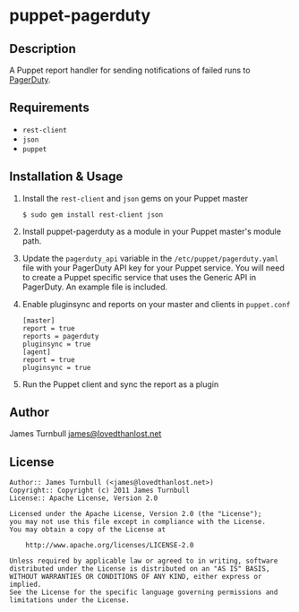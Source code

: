 puppet-pagerduty
================

Description
-----------

A Puppet report handler for sending notifications of failed runs to
[PagerDuty](http://www.pagerduty.com).

Requirements
------------

* `rest-client`
* `json`
* `puppet`

Installation & Usage
-------------------

1.  Install the `rest-client` and `json` gems on your Puppet master

        $ sudo gem install rest-client json

2.  Install puppet-pagerduty as a module in your Puppet master's module
    path.

3.  Update the `pagerduty_api` variable in the `/etc/puppet/pagerduty.yaml` file with 
    your PagerDuty API key for your Puppet service.  You will need to create a Puppet 
    specific service that uses the Generic API in PagerDuty. An example file is included.

4.  Enable pluginsync and reports on your master and clients in `puppet.conf`

        [master]
        report = true
        reports = pagerduty
        pluginsync = true
        [agent]
        report = true
        pluginsync = true

5.  Run the Puppet client and sync the report as a plugin

Author
------

James Turnbull <james@lovedthanlost.net>

License
-------

    Author:: James Turnbull (<james@lovedthanlost.net>)
    Copyright:: Copyright (c) 2011 James Turnbull
    License:: Apache License, Version 2.0

    Licensed under the Apache License, Version 2.0 (the "License");
    you may not use this file except in compliance with the License.
    You may obtain a copy of the License at

        http://www.apache.org/licenses/LICENSE-2.0

    Unless required by applicable law or agreed to in writing, software
    distributed under the License is distributed on an "AS IS" BASIS,
    WITHOUT WARRANTIES OR CONDITIONS OF ANY KIND, either express or implied.
    See the License for the specific language governing permissions and
    limitations under the License.
